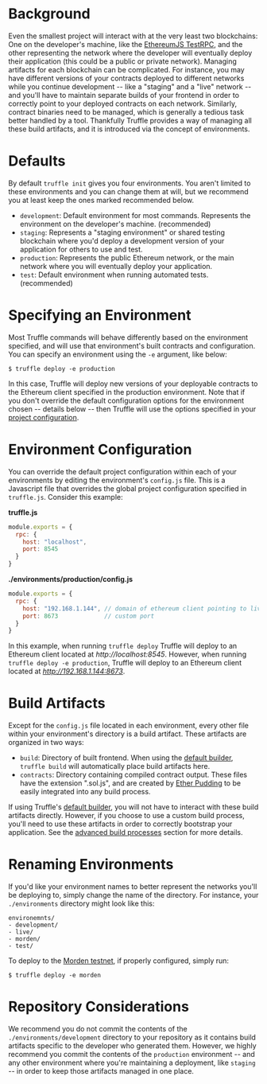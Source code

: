 # Background

Even the smallest project will interact with at the very least two blockchains: One on the developer's machine, like the [EthereumJS TestRPC](https://github.com/ethereumjs/testrpc), and the other representing the network where the developer will eventually deploy their application (this could be a public or private network). Managing artifacts for each blockchain can be complicated. For instance, you may have different versions of your contracts deployed to different networks while you continue development -- like a "staging" and a "live" network -- and you'll have to maintain separate builds of your frontend in order to correctly point to your deployed contracts on each network. Similarly, contract binaries need to be managed, which is generally a tedious task better handled by a tool. Thankfully Truffle provides a way of managing all these build artifacts, and it is introduced via the concept of environments.

# Defaults

By default `truffle init` gives you four environments. You aren't limited to these environments and you can change them at will, but we recommend you at least keep the ones marked recommended below.

* `development`: Default environment for most commands. Represents the environment on the developer's machine. (recommended)
* `staging`: Represents a "staging environment" or shared testing blockchain where you'd deploy a development version of your application for others to use and test.
* `production`: Represents the public Ethereum network, or the main network where you will eventually deploy your application.
* `test`: Default environment when running automated tests. (recommended)

# Specifying an Environment

Most Truffle commands will behave differently based on the environment specified, and will use that environment's built contracts and configuration. You can specify an environment using the `-e` argument, like below:

```
$ truffle deploy -e production
```

In this case, Truffle will deploy new versions of your deployable contracts to the Ethereum client specified in the production environment. Note that if you don't override the default configuration options for the environment chosen -- details below -- then Truffle will use the options specified in your [project configuration](/advanced/configuration).

# Environment Configuration

You can override the default project configuration within each of your environments by editing the environment's `config.js` file. This is a Javascript file that overrides the global project configuration specified in `truffle.js`. Consider this example:

**truffle.js**
```javascript
module.exports = {
  rpc: {
    host: "localhost",
    port: 8545
  }
}
```

**./environments/production/config.js**
```javascript
module.exports = {
  rpc: {
    host: "192.168.1.144", // domain of ethereum client pointing to live network
    port: 8673             // custom port
  }
}
```

In this example, when running `truffle deploy` Truffle will deploy to an Ethereum client located at *http://localhost:8545*. However, when running `truffle deploy -e production`, Truffle will deploy to an Ethereum client located at *http://192.168.1.144:8673*.

# Build Artifacts

Except for the `config.js` file located in each environment, every other file within your environment's directory is a build artifact. These artifacts are organized in two ways:

* `build`: Directory of built frontend. When using the [default builder](/getting_started/build), `truffle build` will automatically place build artifacts here.
* `contracts`: Directory containing compiled contract output. These files have the extension ".sol.js", and are created by [Ether Pudding](https://github.com/ConsenSys/ether-pudding) to be easily integrated into any build process.

If using Truffle's [default builder](/getting_started/build), you will not have to interact with these build artifacts directly. However, if you choose to use a custom build process, you'll need to use these artifacts in order to correctly bootstrap your application. See the [advanced build processes](/advanced/build_processes) section for more details.


# Renaming Environments

If you'd like your environment names to better represent the networks you'll be deploying to, simply change the name of the directory. For instance, your `./environments` directory might look like this:

```
environemnts/
- development/
- live/
- morden/
- test/
```

To deploy to the [Morden testnet](https://github.com/ethereum/wiki/wiki/Morden), if properly configured, simply run:

```
$ truffle deploy -e morden
```

# Repository Considerations

We recommend you do not commit the contents of the `./environments/development` directory to your repository as it contains build artifacts specific to the developer who generated them. However, we highly recommend you commit the contents of the `production` environment -- and any other environment where you're maintaining a deployment, like `staging` -- in order to keep those artifacts managed in one place.
